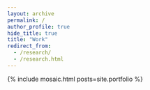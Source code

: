 ```yaml
---
layout: archive
permalink: /
author_profile: true
hide_title: true
title: "Work"
redirect_from: 
  - /research/
  - /research.html
---
```


{% include mosaic.html posts=site.portfolio %}
